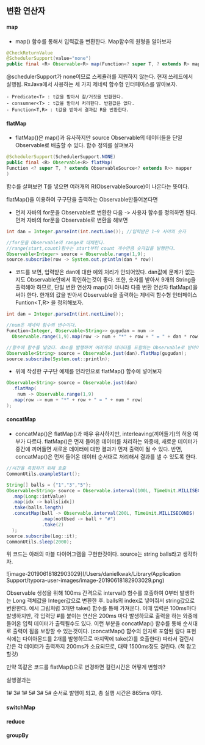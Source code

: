 ## 변환 연산자

#### map

- map() 함수를 통해서 입력값을 변환한다. Map함수의 원형을 알아보자

```Java
@CheckReturnValue
@SchedulerSupport(value="none")
public final <R> Observable<R> map(Function<? super T, ? extends R> mapper)
```

@schedulerSupport가 none이므로 스케쥴러를 지원하지 않는다. 현재 쓰레드에서 실행됨. RxJava에서 사용하는 세 가지 제네릭 함수형 인터페이스를 알아보자.

	- Predicate<T> : t값을 받아서 참/거짓을 반환한다.
	- consumner<T> : t값을 받아서 처리한다. 반환값은 없다.
	- Function<T,R> : t값을 받아서 결과값 R을 반환한다.

#### flatMap

- flatMap()은 map()과 유사하지만 source Observable의 데이터들을 단일 Observable로 배출할 수 있다. 함수 정의를 살펴보자

```java
@SchedulerSupport(SchedulerSupport.NONE)
public final <R> Observable<R> flatMap(
Function <? super T, ? extends ObservableSource<? extends R>> mapper
)
```

함수를 살펴보면 T를 넣으면 여러개의 R(ObservableSource)이 나온다는 뜻이다. 

flatMap()을 이용하여 구구단을 출력하는 Observable만들어본다면

- 먼저 자바의 for문을 Observable로 변환한 다음 -> 사용자 함수를 정의하면 된다. 먼저 자바의 for문을 Observable로 변환을 해보면

```Java
int dan = Integer.parseInt(int.nextLine()); //입력받은 1~9 사이의 숫자

//for문을 Observable의 range로 대체한다.
//range(start,count)함수는 start부터 count 개수만큼 숫자값을 발행한다.
Observable<Integer> source = Observable.range(1,9); 
source.subscribe(row -> System.out.println(dan * row))
```

- 코드를 보면, 입력받은 dan에 대한 예외 처리가 안되어있다. dan값에 문제가 없는지도 Observable안에서 확인하는것이 좋다. 또한, 숫자를 받아서 9개의 String을 출력해야 하므로, 단일 변환 연산자 map()이 아니라 다중 변환 연산자 flatMap()을 써야 한다.  한개의 값을 받아서 Observable을 출력하는 제네릭 함수형 인터페이스 Funtion<T,R> 을 정의해보자.

```java
int dan = Integer.parseInt(int.nextLine());

//num은 제네릭 함수의 변수이다.
Function<Integer, Observable<String>> gugudan = num -> 
  Observable.range(1,9).map(row -> num + "*" + row + " = " + dan * row);

//함수에 함수를 넣었다. dan을 발행하여 여러개의 데이터를 포함하는 Observable로 받아야 하므로 flatMap()을 쓴것.
Observable<String> source = Observable.just(dan).flatMap(gugudan);
source.subscribe(System.out::println);
```

- 위에 작성한 구구단 예제를 인라인으로 flatMap() 함수에 넣어보자

```java
Observable<String> source = Observable.just(dan)
  .flatMap(
	num -> Observable.range(1,9)
  .map(row -> num + "*" + row + " = " + num * row) 
);
```

#### concatMap

- concatMap()은 flatMap()과 매우 유사하지만, interleaving(끼어들기)의 허용 여부가 다르다. flatMap()은 먼저 들어온 데이터를 처리하는 와중에, 새로운 데이터가 중간에 끼어들면 새로운 데이터에 대한 결과가 먼저 출력이 될 수 있다. 반면, concatMap()은 먼저 들어온 데이터 순서대로 처리해서 결과를 낼 수 있도록 한다.

```java
//시간을 측정하기 위해 호출
CommonUtils.exampleStart();

String[] balls = {"1","3","5"};
Observable<String> source = Observable.interval(100L, TimeUnit.MILLISECONDS)
  .map(Long::intValue)
  .map(idx -> balls[idx])
  .take(balls.length)
  .concatMap(ball -> Observable.interval(200L, TimeUnit.MILLISECONDS)
             .map(notUsed -> ball + "#")
             .take(2)
  );
source.subscribe(Log::it);
CommonUtils.sleep(2000);
```

 

위 코드는 아래의 마블 다이어그램을 구현한것이다. source는 string balls라고 생각하자.

![image-20190618182903029](/Users/danielkwak/Library/Application Support/typora-user-images/image-20190618182903029.png)

Observable 생성을 위해 100ms 간격으로 interval() 함수를 호출하여 0부터 발생하는 Long 객체값을 Integer값으로 변환한 후. balls의 index로 넣어줘서 string값으로 변환한다. 예시 그림처럼 3개만 take() 함수를 통해 가져온다. 이때 입력은 100ms마다 발생하지만, 각 입력당 #를 붙이는 연산은 200ms 마다 발생하므로 출력을 하는 와중에 들어온 입력 데이터가 출력될수도 있다. 이런 부분을 concatMap() 함수를 통해 순서대로 출력이 됨을 보장할 수 있는것이다. (concatMap() 함수의 인자로 포함된 람다 표현식에는 다이아몬드를 2개를 발행하므로 마지막에 take(2)를 호출한다) 따라서 걸린시간은 각 데이터가 출력까지 200ms가 소요되므로, 대략 1500ms정도 걸린다. (책 참고할것) 

만약 똑같은 코드를 flatMap()으로 변경하면 걸린시간은 어떻게 변할까?

실행결과는 

1# 3# 1# 5# 3# 5# 순서로 발행이 되고, 총 실행 시간은 865ms 이다. 

#### switchMap

#### reduce

#### groupBy

